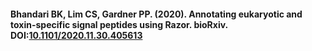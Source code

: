 #### Bhandari BK, Lim CS, Gardner PP. (2020). Annotating eukaryotic and toxin-specific signal peptides using Razor. bioRxiv. DOI:[10.1101/2020.11.30.405613 ](https://www.biorxiv.org/content/10.1101/2020.11.30.405613v1)